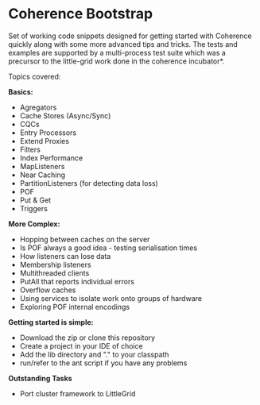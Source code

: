 Coherence Bootstrap
===================

Set of working code snippets designed for getting started with Coherence quickly along with some more advanced tips and tricks.
The tests and examples are supported by a multi-process test suite which was a precursor to the little-grid work done
in the coherence incubator*.

Topics covered:

**Basics:**
* Agregators
* Cache Stores (Async/Sync)
* CQCs
* Entry Processors
* Extend Proxies
* Filters
* Index Performance
* MapListeners
* Near Caching
* PartitionListeners (for detecting data loss)
* POF
* Put & Get
* Triggers

**More Complex:**
* Hopping between caches on the server
* Is POF always a good idea - testing serialisation times
* How listeners can lose data
* Membership listeners
* Multithreaded clients
* PutAll that reports individual errors
* Overflow caches
* Using services to isolate work onto groups of hardware
* Exploring POF internal encodings

**Getting started is simple:**
* Download the zip or clone this repository
* Create a project in your IDE of choice
* Add the lib directory and "." to your classpath
* run/refer to the ant script if you have any problems

**Outstanding Tasks**
* Port cluster framework to LittleGrid
